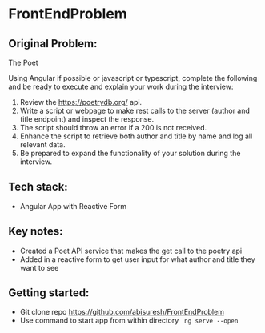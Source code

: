 # FrontEndProblem

## Original Problem: 

The Poet

Using Angular if possible or javascript or typescript, complete the following and be ready to execute and explain your work during the interview:
1. Review the  https://poetrydb.org/ api.
2. Write a script or webpage to make rest calls to the server (author and title endpoint) and inspect the response.
3. The script should throw an error if a 200 is not received.
4. Enhance the script to retrieve both author and title by name and log all relevant data.
5. Be prepared to expand the functionality of your solution during the interview.


## Tech stack: 
* Angular App with Reactive Form

## Key notes: 
* Created a Poet API service that makes the get call to the poetry api 
* Added in a reactive form to get user input for what author and title they want to see 

## Getting started:
* Git clone repo https://github.com/abisuresh/FrontEndProblem
* Use command to start app from within directory ``` ng serve --open```
